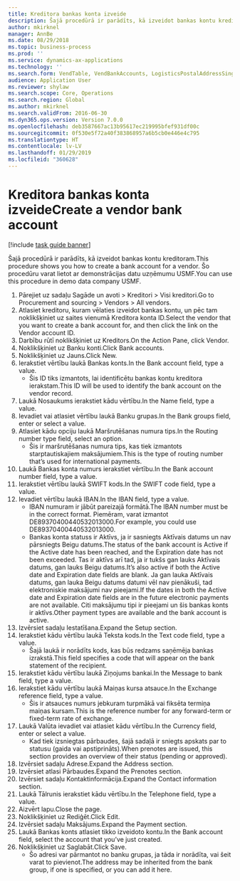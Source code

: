 ```yaml
---
title: Kreditora bankas konta izveide
description: Šajā procedūrā ir parādīts, kā izveidot bankas kontu kreditoram.
author: mkirknel
manager: AnnBe
ms.date: 08/29/2018
ms.topic: business-process
ms.prod: ''
ms.service: dynamics-ax-applications
ms.technology: ''
ms.search.form: VendTable, VendBankAccounts, LogisticsPostalAddressSingle
audience: Application User
ms.reviewer: shylaw
ms.search.scope: Core, Operations
ms.search.region: Global
ms.author: mkirknel
ms.search.validFrom: 2016-06-30
ms.dyn365.ops.version: Version 7.0.0
ms.openlocfilehash: deb3587667ac13b95617ec219995bfef931df00c
ms.sourcegitcommit: 0f530e5f72a40f383868957a6b5cb0e446e4c795
ms.translationtype: HT
ms.contentlocale: lv-LV
ms.lasthandoff: 01/29/2019
ms.locfileid: "360628"
---
```

# <a name="create-a-vendor-bank-account"></a><span data-ttu-id="9e245-103">Kreditora bankas konta izveide</span><span class="sxs-lookup"><span data-stu-id="9e245-103">Create a vendor bank account</span></span>

[!include [task guide banner](../../includes/task-guide-banner.md)]

<span data-ttu-id="9e245-104">Šajā procedūrā ir parādīts, kā izveidot bankas kontu kreditoram.</span><span class="sxs-lookup"><span data-stu-id="9e245-104">This procedure shows you how to create a bank account for a vendor.</span></span> <span data-ttu-id="9e245-105">Šo procedūru varat lietot ar demonstrācijas datu uzņēmumu USMF.</span><span class="sxs-lookup"><span data-stu-id="9e245-105">You can use this procedure in demo data company USMF.</span></span>

1. <span data-ttu-id="9e245-106">Pārejiet uz sadaļu Sagāde un avoti > Kreditori > Visi kreditori.</span><span class="sxs-lookup"><span data-stu-id="9e245-106">Go to Procurement and sourcing > Vendors > All vendors.</span></span>
2. <span data-ttu-id="9e245-107">Atlasiet kreditoru, kuram vēlaties izveidot bankas kontu, un pēc tam noklikšķiniet uz saites vienumā Kreditora konta ID.</span><span class="sxs-lookup"><span data-stu-id="9e245-107">Select the vendor that you want to create a bank account for, and then click the link on the Vendor account ID.</span></span>
3. <span data-ttu-id="9e245-108">Darbību rūtī noklikšķiniet uz Kreditors.</span><span class="sxs-lookup"><span data-stu-id="9e245-108">On the Action Pane, click Vendor.</span></span>
4. <span data-ttu-id="9e245-109">Noklikšķiniet uz Banku konti.</span><span class="sxs-lookup"><span data-stu-id="9e245-109">Click Bank accounts.</span></span>
5. <span data-ttu-id="9e245-110">Noklikšķiniet uz Jauns.</span><span class="sxs-lookup"><span data-stu-id="9e245-110">Click New.</span></span>
6. <span data-ttu-id="9e245-111">Ierakstiet vērtību laukā Bankas konts.</span><span class="sxs-lookup"><span data-stu-id="9e245-111">In the Bank account field, type a value.</span></span>
    * <span data-ttu-id="9e245-112">Šis ID tiks izmantots, lai identificētu bankas kontu kreditora ierakstam.</span><span class="sxs-lookup"><span data-stu-id="9e245-112">This ID will be used to identify the bank account on the vendor record.</span></span>  
7. <span data-ttu-id="9e245-113">Laukā Nosaukums ierakstiet kādu vērtību.</span><span class="sxs-lookup"><span data-stu-id="9e245-113">In the Name field, type a value.</span></span>
8. <span data-ttu-id="9e245-114">Ievadiet vai atlasiet vērtību laukā Banku grupas.</span><span class="sxs-lookup"><span data-stu-id="9e245-114">In the Bank groups field, enter or select a value.</span></span>
9. <span data-ttu-id="9e245-115">Atlasiet kādu opciju laukā Maršrutēšanas numura tips.</span><span class="sxs-lookup"><span data-stu-id="9e245-115">In the Routing number type field, select an option.</span></span>
    * <span data-ttu-id="9e245-116">Šis ir maršrutēšanas numura tips, kas tiek izmantots starptautiskajiem maksājumiem.</span><span class="sxs-lookup"><span data-stu-id="9e245-116">This is the type of routing number that’s used for international payments.</span></span>  
10. <span data-ttu-id="9e245-117">Laukā Bankas konta numurs ierakstiet vērtību.</span><span class="sxs-lookup"><span data-stu-id="9e245-117">In the Bank account number field, type a value.</span></span>
11. <span data-ttu-id="9e245-118">Ierakstiet vērtību laukā SWIFT kods.</span><span class="sxs-lookup"><span data-stu-id="9e245-118">In the SWIFT code field, type a value.</span></span>
12. <span data-ttu-id="9e245-119">Ievadiet vērtību laukā IBAN.</span><span class="sxs-lookup"><span data-stu-id="9e245-119">In the IBAN field, type a value.</span></span>
    * <span data-ttu-id="9e245-120">IBAN numuram ir jābūt pareizajā formātā.</span><span class="sxs-lookup"><span data-stu-id="9e245-120">The IBAN number must be in the correct format.</span></span> <span data-ttu-id="9e245-121">Piemēram, varat izmantot DE89370400440532013000.</span><span class="sxs-lookup"><span data-stu-id="9e245-121">For example, you could use DE89370400440532013000.</span></span>  
    * <span data-ttu-id="9e245-122">Bankas konta statuss ir Aktīvs, ja ir sasniegts Aktīvais datums un nav pārsniegts Beigu datums.</span><span class="sxs-lookup"><span data-stu-id="9e245-122">The status of the bank account is Active if the Active date has been reached, and the Expiration date has not been exceeded.</span></span> <span data-ttu-id="9e245-123">Tas ir aktīvs arī tad, ja ir tukšs gan lauks Aktīvais datums, gan lauks Beigu datums.</span><span class="sxs-lookup"><span data-stu-id="9e245-123">It’s also active if both the Active date and Expiration date fields are blank.</span></span> <span data-ttu-id="9e245-124">Ja gan lauka Aktīvais datums, gan lauka Beigu datums datumi vēl nav pienākuši, tad elektroniskie maksājumi nav pieejami.</span><span class="sxs-lookup"><span data-stu-id="9e245-124">If the dates in both the Active date and Expiration date fields are in the future electronic payments are not available.</span></span> <span data-ttu-id="9e245-125">Citi maksājumu tipi ir pieejami un šis bankas konts ir aktīvs.</span><span class="sxs-lookup"><span data-stu-id="9e245-125">Other payment types are available and the bank account is active.</span></span>  
13. <span data-ttu-id="9e245-126">Izvērsiet sadaļu Iestatīšana.</span><span class="sxs-lookup"><span data-stu-id="9e245-126">Expand the Setup section.</span></span>
14. <span data-ttu-id="9e245-127">Ierakstiet kādu vērtību laukā Teksta kods.</span><span class="sxs-lookup"><span data-stu-id="9e245-127">In the Text code field, type a value.</span></span>
    * <span data-ttu-id="9e245-128">Šajā laukā ir norādīts kods, kas būs redzams saņēmēja bankas izrakstā.</span><span class="sxs-lookup"><span data-stu-id="9e245-128">This field specifies a code that will appear on the bank statement of the recipient.</span></span>  
15. <span data-ttu-id="9e245-129">Ierakstiet kādu vērtību laukā Ziņojums bankai.</span><span class="sxs-lookup"><span data-stu-id="9e245-129">In the Message to bank field, type a value.</span></span>
16. <span data-ttu-id="9e245-130">Ierakstiet kādu vērtību laukā Maiņas kursa atsauce.</span><span class="sxs-lookup"><span data-stu-id="9e245-130">In the Exchange reference field, type a value.</span></span>
    * <span data-ttu-id="9e245-131">Šis ir atsauces numurs jebkuram turpmākā vai fiksēta termiņa maiņas kursam.</span><span class="sxs-lookup"><span data-stu-id="9e245-131">This is the reference number for any forward-term or fixed-term rate of exchange.</span></span>  
17. <span data-ttu-id="9e245-132">Laukā Valūta ievadiet vai atlasiet kādu vērtību.</span><span class="sxs-lookup"><span data-stu-id="9e245-132">In the Currency field, enter or select a value.</span></span>
    * <span data-ttu-id="9e245-133">Kad tiek izsniegtas pārbaudes, šajā sadaļā ir sniegts apskats par to statusu (gaida vai apstiprināts).</span><span class="sxs-lookup"><span data-stu-id="9e245-133">When prenotes are issued, this section provides an overview of their status (pending or approved).</span></span>  
18. <span data-ttu-id="9e245-134">Izvērsiet sadaļu Adrese.</span><span class="sxs-lookup"><span data-stu-id="9e245-134">Expand the Address section.</span></span>
19. <span data-ttu-id="9e245-135">Izvērsiet atlasi Pārbaudes.</span><span class="sxs-lookup"><span data-stu-id="9e245-135">Expand the Prenotes section.</span></span>
20. <span data-ttu-id="9e245-136">Izvērsiet sadaļu Kontaktinformācija.</span><span class="sxs-lookup"><span data-stu-id="9e245-136">Expand the Contact information section.</span></span>
21. <span data-ttu-id="9e245-137">Laukā Tālrunis ierakstiet kādu vērtību.</span><span class="sxs-lookup"><span data-stu-id="9e245-137">In the Telephone field, type a value.</span></span>
22. <span data-ttu-id="9e245-138">Aizvērt lapu.</span><span class="sxs-lookup"><span data-stu-id="9e245-138">Close the page.</span></span>
23. <span data-ttu-id="9e245-139">Noklikšķiniet uz Rediģēt.</span><span class="sxs-lookup"><span data-stu-id="9e245-139">Click Edit.</span></span>
24. <span data-ttu-id="9e245-140">Izvērsiet sadaļu Maksājums.</span><span class="sxs-lookup"><span data-stu-id="9e245-140">Expand the Payment section.</span></span>
25. <span data-ttu-id="9e245-141">Laukā Bankas konts atlasiet tikko izveidoto kontu.</span><span class="sxs-lookup"><span data-stu-id="9e245-141">In the Bank  account field, select the account that you’ve just created.</span></span>
26. <span data-ttu-id="9e245-142">Noklikšķiniet uz Saglabāt.</span><span class="sxs-lookup"><span data-stu-id="9e245-142">Click Save.</span></span>
    * <span data-ttu-id="9e245-143">Šo adresi var pārmantot no banku grupas, ja tāda ir norādīta, vai šeit varat to pievienot.</span><span class="sxs-lookup"><span data-stu-id="9e245-143">The address may be inherited from the bank group, if one is specified, or you can add it here.</span></span>  

